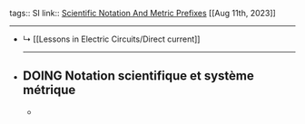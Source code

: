 tags:: SI
link:: [Scientific Notation And Metric Prefixes](https://www.allaboutcircuits.com/textbook/direct-current/chpt-4)
[[Aug 11th, 2023]]
***

- ↳ [[Lessons in Electric Circuits/Direct current]] 
  ***
- ## DOING Notation scientifique et système métrique
	-